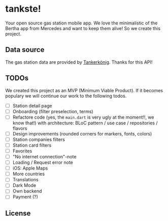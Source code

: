tankste!
========

Your open source gas station mobile app. We love the minimalistic of the Bertha app from Mercedes and want to keep them alive! So we create this project.

## Data source ##

The gas station data are provided by [Tankerkönig](https://creativecommons.tankerkoenig.de/). Thanks for this API!

## TODOs ##

We created this project as an MVP (Minimum Viable Product). If it becomes populary we will continue
our work to the following todos.

- [ ] Station detail page
- [ ] Onboarding (filter preselection, terms)
- [ ] Refactore code (yes, the `main.dart` is very ugly at the moment!!, we know that!) with architecture: BLoC pattern / use case / repositories / flavors
- [ ] Design improvements (rounded corners for markers, fonts, colors)
- [ ] Station companies filters
- [ ] Station card filters
- [ ] Favorites
- [ ] "No internet connection"-note
- [ ] Loading / Request error note
- [ ] iOS: Apple Maps
- [ ] More countries
- [ ] Translations
- [ ] Dark Mode
- [ ] Own backend
- [ ] Payment (?)

## License ##

